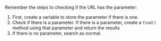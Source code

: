  <!--title={Querying Events}-->

Remember the steps to checking if the URL has the parameter: 

1. First, create a variable to store the parameter if there is one. 
2. Check if there is a parameter. If there is a parameter, create a `find()` method using that parameter and return the results
3. If there is no parameter, search as normal.